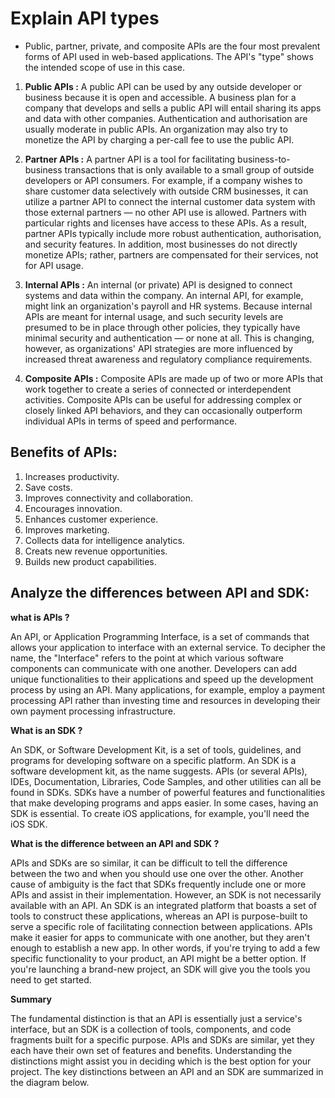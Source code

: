 # Explain API types
* Public, partner, private, and composite APIs are the four most prevalent forms of API used in web-based applications. The API's "type" shows the intended scope of use in this case.

1. **Public APIs :** A public API can be used by any outside developer or business because it is open and accessible. A business plan for a company that develops and sells a public API will entail sharing its apps and data with other companies.
Authentication and authorisation are usually moderate in public APIs. An organization may also try to monetize the API by charging a per-call fee to use the public API.

2. **Partner APIs :** A partner API is a tool for facilitating business-to-business transactions that is only available to a small group of outside developers or API consumers. For example, if a company wishes to share customer data selectively with outside CRM businesses, it can utilize a partner API to connect the internal customer data system with those external partners — no other API use is allowed.
Partners with particular rights and licenses have access to these APIs. As a result, partner APIs typically include more robust authentication, authorisation, and security features. In addition, most businesses do not directly monetize APIs; rather, partners are compensated for their services, not for API usage.

3. **Internal APIs :** An internal (or private) API is designed to connect systems and data within the company. An internal API, for example, might link an organization's payroll and HR systems.
Because internal APIs are meant for internal usage, and such security levels are presumed to be in place through other policies, they typically have minimal security and authentication — or none at all. This is changing, however, as organizations' API strategies are more influenced by increased threat awareness and regulatory compliance requirements.

4. **Composite APIs :** Composite APIs are made up of two or more APIs that work together to create a series of connected or interdependent activities. Composite APIs can be useful for addressing complex or closely linked API behaviors, and they can occasionally outperform individual APIs in terms of speed and performance.

## Benefits of APIs:

1. Increases productivity.
2. Save costs.
3. Improves connectivity and collaboration.
4. Encourages innovation.
5. Enhances customer experience.
6. Improves marketing.
7. Collects data for intelligence analytics.
8. Creats new revenue opportunities.
9. Builds new product capabilities.

## Analyze the differences between API and SDK:

**what is APIs ?** 

An API, or Application Programming Interface, is a set of commands that allows your application to interface with an external service. To decipher the name, the "Interface" refers to the point at which various software components can communicate with one another. Developers can add unique functionalities to their applications and speed up the development process by using an API.
Many applications, for example, employ a payment processing API rather than investing time and resources in developing their own payment processing infrastructure.

**What is an SDK ?**

An SDK, or Software Development Kit, is a set of tools, guidelines, and programs for developing software on a specific platform. An SDK is a software development kit, as the name suggests. APIs (or several APIs), IDEs, Documentation, Libraries, Code Samples, and other utilities can all be found in SDKs. SDKs have a number of powerful features and functionalities that make developing programs and apps easier.
In some cases, having an SDK is essential. To create iOS applications, for example, you'll need the iOS SDK.

**What is the difference between an API and SDK ?**

 APIs and SDKs are so similar, it can be difficult to tell the difference between the two and when you should use one over the other. Another cause of ambiguity is the fact that SDKs frequently include one or more APIs and assist in their implementation. However, an SDK is not necessarily available with an API.
 An SDK is an integrated platform that boasts a set of tools to construct these applications, whereas an API is purpose-built to serve a specific role of facilitating connection between applications. APIs make it easier for apps to communicate with one another, but they aren't enough to establish a new app. In other words, if you're trying to add a few specific functionality to your product, an API might be a better option. If you're launching a brand-new project, an SDK will give you the tools you need to get started.

**Summary**

The fundamental distinction is that an API is essentially just a service's interface, but an SDK is a collection of tools, components, and code fragments built for a specific purpose.
APIs and SDKs are similar, yet they each have their own set of features and benefits. Understanding the distinctions might assist you in deciding which is the best option for your project. The key distinctions between an API and an SDK are summarized in the diagram below.